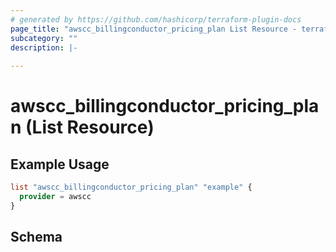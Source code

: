 ```yaml
---
# generated by https://github.com/hashicorp/terraform-plugin-docs
page_title: "awscc_billingconductor_pricing_plan List Resource - terraform-provider-awscc"
subcategory: ""
description: |-
  
---
```


# awscc_billingconductor_pricing_plan (List Resource)



## Example Usage

```terraform
list "awscc_billingconductor_pricing_plan" "example" {
  provider = awscc
}
```

<!-- schema generated by tfplugindocs -->
## Schema
